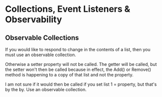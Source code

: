 # Collections, Event Listeners & Observability

## Observable Collections

If you would like to respond to change in the contents of a list, then you must use an observable collection.

Otherwise a setter property will not be called. The getter will be called, but the setter won't then be called because in effect, the Add() or Remove() method is happening to a copy of that list and not the property.

I am not sure if it would then be called if you set list 1 = property, but that's by the by. Use an observable collection.

